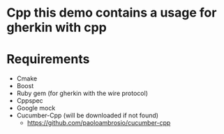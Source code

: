 Cpp this demo contains a usage for gherkin with cpp
===========

# Requirements
- Cmake
- Boost
- Ruby gem (for gherkin with the wire protocol)
- Cppspec
- Google mock
- Cucumber-Cpp (will be downloaded if not found)
    - https://github.com/paoloambrosio/cucumber-cpp
